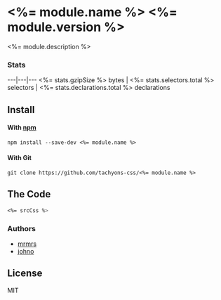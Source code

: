 # <%= module.name %> <%= module.version %>

<%= module.description %>

### Stats

---|---|---
<%= stats.gzipSize %> bytes | <%= stats.selectors.total %> selectors | <%= stats.declarations.total %> declarations

## Install

#### With [npm](https://npmjs.com)

```
npm install --save-dev <%= module.name %>
```

#### With Git

```
git clone https://github.com/tachyons-css/<%= module.name %>
```

## The Code

```css
<%= srcCss %>
```

### Authors

* [mrmrs](http://mrmrs.io)
* [johno](http://johnotander.com)

## License

MIT
